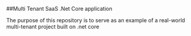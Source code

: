 ##Multi Tenant SaaS .Net Core application

The purpose of this repository is to serve as an example of a real-world multi-tenant project built on .net core
